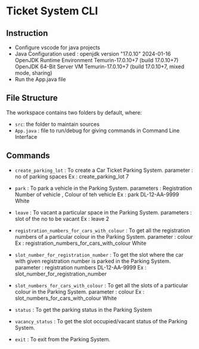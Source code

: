 # Ticket System CLI

## Instruction
- Configure vscode for java projects
- Java Configuration used :
openjdk version "17.0.10" 2024-01-16
OpenJDK Runtime Environment Temurin-17.0.10+7 (build 17.0.10+7)
OpenJDK 64-Bit Server VM Temurin-17.0.10+7 (build 17.0.10+7, mixed mode, sharing)
- Run the App.java file

## File Structure

The workspace contains two folders by default, where:

- `src`: the folder to maintain sources
- `App.java` : file to run/debug for giving commands in Command Line Interface

## Commands 

- `create_parking_lot` : To create a Car Ticket Parking System. 
    parameter : no of parking spaces
    Ex : create_parking_lot 7

- `park` : To park a vehicle in the Parking System.
    parameters : Registration Number of vehicle , Colour of teh vehicle
    Ex : park DL-12-AA-9999 White

- `leave` : To vacant a particular space in the Parking System.
    parameters : slot of the no to be vacant
    Ex : leave 2

- `registration_numbers_for_cars_with_colour` : To get all the registration numbers of a particular colour in the Parking System.
    parameter : colour 
    Ex : registration_numbers_for_cars_with_colour White

- `slot_number_for_registration_number` : To get the slot where the car with given registration number is parked in the Parking System.
    parameter : registration numbers DL-12-AA-9999
    Ex : slot_number_for_registration_number 
    
- `slot_numbers_for_cars_with_colour` : To get all the slots of a particular colour in the Parking System.
    parameter : colour 
    Ex : slot_numbers_for_cars_with_colour White
    
- `status` : To get the parking status in the Parking System

- `vacancy_status` : To get the slot occupied/vacant status of the Parking System.

- `exit` : To exit from the Parking System.
 